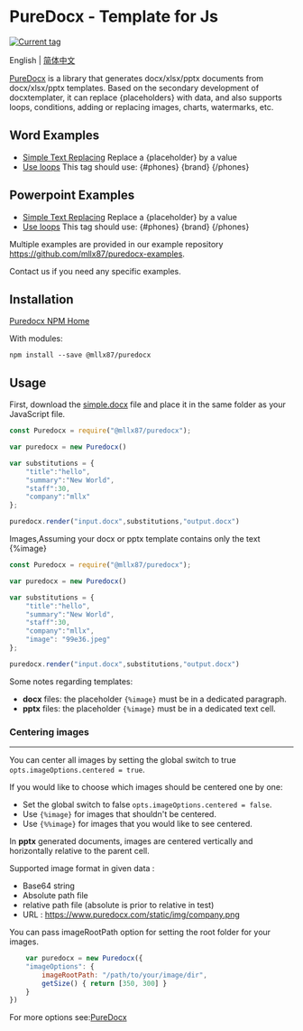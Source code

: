 # PureDocx - Template for Js

[![Current tag](https://img.shields.io/npm/v/@mllx87/puredocx.svg?style=flat)](https://www.npmjs.com/package/@mllx87/puredocx)

English | [简体中文](https://github.com/mllx87/puredocx/blob/master/README-zh.md)

[PureDocx](https://puredocx.com) is a library that generates docx/xlsx/pptx documents from docx/xlsx/pptx templates. Based on the secondary development of docxtemplater, it can replace {placeholders} with data, and also supports loops, conditions, adding or replacing images, charts, watermarks, etc.

## Word Examples ##
- [Simple Text Replacing](https://github.com/mllx87/puredocx-examples/tree/master/word/simple) Replace a {placeholder} by a value
- [Use loops](https://github.com/mllx87/puredocx-examples/tree/master/word/loop) This tag should use: {#phones} {brand} {/phones}

## Powerpoint Examples ##
- [Simple Text Replacing](https://github.com/mllx87/puredocx-examples/tree/master/powerpoint/simple) Replace a {placeholder} by a value
- [Use loops](https://github.com/mllx87/puredocx-examples/tree/master/powerpoint/loop) This tag should use: {#phones} {brand} {/phones}

Multiple examples are provided in our example repository https://github.com/mllx87/puredocx-examples.

Contact us if you need any specific examples.

## Installation

[Puredocx NPM Home](https://www.npmjs.com/package/@mllx87/puredocx)

With modules:
~~~
npm install --save @mllx87/puredocx
~~~

## Usage
First, download the [simple.docx](https://github.com/mllx87/puredocx/blob/master/tests/simple.docx) file and place it in the same folder as your JavaScript file.

``` js
const Puredocx = require("@mllx87/puredocx");

var puredocx = new Puredocx()

var substitutions = {
    "title":"hello",
    "summary":"New World",
    "staff":30,
    "company":"mllx"
};

puredocx.render("input.docx",substitutions,"output.docx")
```

Images,Assuming your docx or pptx template contains only the text {%image}

``` js
const Puredocx = require("@mllx87/puredocx");

var puredocx = new Puredocx()

var substitutions = {
    "title":"hello",
    "summary":"New World",
    "staff":30,
    "company":"mllx",
    "image": "99e36.jpeg"
};

puredocx.render("input.docx",substitutions,"output.docx")
```

Some notes regarding templates:
* **docx** files: the placeholder `{%image}` must be in a dedicated paragraph.
* **pptx** files: the placeholder `{%image}` must be in a dedicated text cell.

### Centering images
----------------
You can center all images by setting the global switch to true `opts.imageOptions.centered = true`.

If you would like to choose which images should be centered one by one:
* Set the global switch to false `opts.imageOptions.centered = false`.
* Use `{%image}` for images that shouldn't be centered.
* Use `{%%image}` for images that you would like to see centered.

In **pptx** generated documents, images are centered vertically and horizontally relative to the parent cell.


Supported image format in given data : 
- Base64 string
- Absolute path file
- relative path file (absolute is prior to relative in test)
- URL : https://www.puredocx.com/static/img/company.png

You can pass imageRootPath option for setting the root folder for your images.  
``` js
    var puredocx = new Puredocx({
    "imageOptions": {
        imageRootPath: "/path/to/your/image/dir",
        getSize() { return [350, 300] }
    }
})
```
For more options see:[PureDocx](https://puredocx.com)